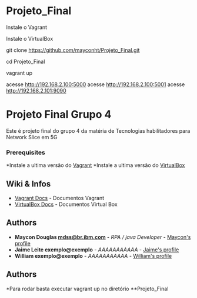 # Projeto_Final

Instale o Vagrant

Instale o VirtualBox

git clone https://github.com/mayconht/Projeto_Final.git

cd Projeto_Final

vagrant up

acesse http://192.168.2.100:5000
acesse http://192.168.2.100:5001
acesse http://192.168.2.101:9090

# Projeto Final Grupo 4
Este é projeto final do grupo 4 da matéria de Tecnologias habilitadores para Network Slice em 5G

### Prerequisites

*Instale a ultima versão do [Vagrant](https://www.vagrantup.com/)
*Instale a ultima versão do [VirtualBox](https://www.virtualbox.org/)

## Wiki & Infos

* [Vagrant Docs](https://www.vagrantup.com/docs/index.html) - Documentos Vagrant
* [VirtualBox Docs](https://www.virtualbox.org/wiki/Documentation) - Documentos Virtual Box

## Authors

* **Maycon Douglas mdss@br.ibm.com** - *RPA / java Developer* - [Maycon's profile](https://www.linkedin.com/in/maycondss/)
* **Jaime Leite exemplo@exemplo** - *AAAAAAAAAAA* - [Jaime's profile](#)
* **William  exemplo@exemplo** - *AAAAAAAAAAA* - [William's profile](#)

## Authors
*Para rodar basta executar vagrant up no diretório **Projeto_Final

